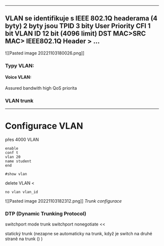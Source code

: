 
---

VLAN se identifikuje s IEEE 802.1Q headerama (4 byty)
2 byty jsou TPID
3 bity User Priority
CFI 1 bit
VLAN ID 12 bit (4096 limit)
DST MAC>SRC MAC> IEEE802.1Q Header > ...
---

![[Pasted image 20221103180026.png]]


### Typy VLAN:

#### Voice VLAN:
Assured bandwith
high QoS priorita


### VLAN trunk



---


# Configurace VLAN

přes 4000 VLAN

```
enable
conf t
vlan 20
name student
end
```

```
#show vlan
```

delete VLAN <
```
no vlan vlan_id
```

![[Pasted image 20221103182312.png]]
*Trunk configurace*

### DTP (Dynamic Trunking Protocol)

switchport mode trunk
switchport nonegotiate <<

statický trunk (nezapne se automaticky na trunk, když je switch na druhé straně na trunk () )
